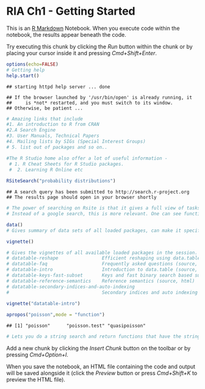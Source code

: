 RIA Ch1 - Getting Started
================

This is an [R Markdown](http://rmarkdown.rstudio.com) Notebook. When you execute code within the notebook, the results appear beneath the code.

Try executing this chunk by clicking the *Run* button within the chunk or by placing your cursor inside it and pressing *Cmd+Shift+Enter*.

``` r
options(echo=FALSE)
# Getting help
help.start()
```

    ## starting httpd help server ... done

    ## If the browser launched by '/usr/bin/open' is already running, it
    ##     is *not* restarted, and you must switch to its window.
    ## Otherwise, be patient ...

``` r
# Amazing links that include
#1. An introduction to R from CRAN
#2.A Search Engine 
#3. User Manuals, Technical Papers
#4. Mailing lists by SIGs (Special Interest Groups)
# 5. list out of packages and so on..

#The R Studio home also offer a lot of useful information -
 # 1. R Cheat Sheets for R Studio packages. 
 #  2. Learning R Online etc
 
RSiteSearch("probability distributions")
```

    ## A search query has been submitted to http://search.r-project.org
    ## The results page should open in your browser shortly

``` r
# The power of searching on Rsite is that it gives a full view of tasks list where the referecnes could be found.
# Instead of a google search, this is more relevant. One can see functions, packages, NEWS, if the packages has vignettes to refer to etc.

data()
# Gives summary of data sets of all loaded packages, can make it specific by giving packagename as an argument

vignette()

# Gives the vignettes of all available loaded packages in the session. Example of data.table - 
# datatable-reshape                Efficient reshaping using data.tables (source, html)
# datatable-faq                    Frequently asked questions (source, html)
# datatable-intro                  Introduction to data.table (source, html)
# datatable-keys-fast-subset       Keys and fast binary search based subset (source, html)
# datatable-reference-semantics    Reference semantics (source, html)
# datatable-secondary-indices-and-auto-indexing
#                                  Secondary indices and auto indexing (source, html)
                                 
vignette("datatable-intro")  

apropos("poisson",mode = "function")
```

    ## [1] "poisson"      "poisson.test" "quasipoisson"

``` r
# Lets you do a string search and return functions that have the string name
```

Add a new chunk by clicking the *Insert Chunk* button on the toolbar or by pressing *Cmd+Option+I*.

When you save the notebook, an HTML file containing the code and output will be saved alongside it (click the *Preview* button or press *Cmd+Shift+K* to preview the HTML file).
